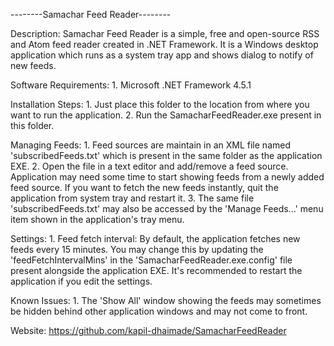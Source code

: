 --------Samachar Feed Reader--------

Description: Samachar Feed Reader is a simple, free and open-source RSS and Atom feed reader created in .NET Framework. It is a Windows desktop application which runs as a system tray app and shows dialog to notify of new feeds.

Software Requirements:
	1. Microsoft .NET Framework 4.5.1

Installation Steps: 
	1. Just place this folder to the location from where you want to run the application. 
	2. Run the SamacharFeedReader.exe present in this folder.
	
Managing Feeds:
	1. Feed sources are maintain in an XML file named 'subscribedFeeds.txt' which is present in the same folder as the application EXE.
	2. Open the file in a text editor and add/remove a feed source. Application may need some time to start showing feeds from a newly added feed source. If you want to fetch the new feeds instantly, quit the application from system tray and restart it.
	3. The same file 'subscribedFeeds.txt' may also be accessed by the 'Manage Feeds...' menu item shown in the application's tray menu.
	
Settings:
	1. Feed fetch interval: By default, the application fetches new feeds every 15 minutes. You may change this by updating the 'feedFetchIntervalMins' in the 'SamacharFeedReader.exe.config' file present alongside the application EXE. It's recommended to restart the application if you edit the settings.
	
Known Issues:
	1. The 'Show All' window showing the feeds may sometimes be hidden behind other application windows and may not come to front. 
	
Website: https://github.com/kapil-dhaimade/SamacharFeedReader